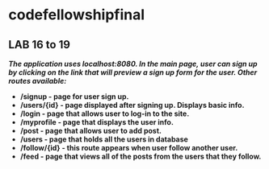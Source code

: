 # codefellowshipfinal



## LAB 16 to 19

***The application uses localhost:8080. In the main page, user can sign up by clicking on the link that will preview a sign up form for the user. Other routes available:***

- **/signup - page for user sign up.**
- **/users/{id} - page displayed after signing up. Displays basic info.**
- **/login - page that allows user to log-in to the site.**
- **/myprofile - page that displays the user info.**
- **/post - page that allows user to add post.**
- **/users - page that holds all the users in database**
- **/follow/{id} - this route appears when user follow another user.**
- **/feed - page that views all of the posts from the users that they follow.**


